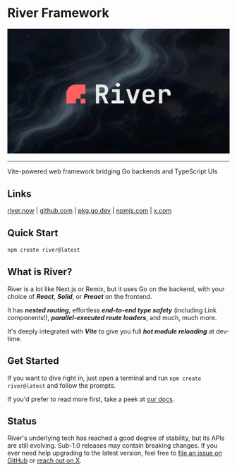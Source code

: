 # River Framework

<img src="internal/site/frontend/assets/river-banner.webp" alt="River banner">

---

Vite-powered web framework bridging Go backends and TypeScript UIs

## Links

[river.now](https://river.now) |
[github.com](https://github.com/river-now/river) |
[pkg.go.dev](https://pkg.go.dev/github.com/river-now/river) |
[npmjs.com](https://www.npmjs.com/package/river.now) |
[x.com](https://x.com/riverframework)

## Quick Start

```sh
npm create river@latest
```

## What is River?

River is a lot like Next.js or Remix, but it uses Go on the backend, with your
choice of **_React_**, **_Solid_**, or **_Preact_** on the frontend.

It has **_nested routing_**, effortless **_end-to-end type safety_** (including
Link components!), **_parallel-executed route loaders_**, and much, much more.

It's deeply integrated with **_Vite_** to give you full **_hot module
reloading_** at dev-time.

## Get Started

If you want to dive right in, just open a terminal and run
`npm create river@latest` and follow the prompts.

If you'd prefer to read more first, take a peek at
[our docs](https://river.now/docs).

## Status

River's underlying tech has reached a good degree of stability, but its APIs are
still evolving. Sub-1.0 releases may contain breaking changes. If you ever need
help upgrading to the latest version, feel free to
[file an issue on GitHub](https://github.com/river-now/river) or
[reach out on X](https://x.com/riverframework).
